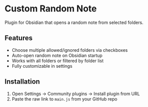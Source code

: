 # Custom Random Note

Plugin for Obsidian that opens a random note from selected folders.

## Features

- Choose multiple allowed/ignored folders via checkboxes
- Auto-open random note on Obsidian startup
- Works with all folders or filtered by folder list
- Fully customizable in settings

## Installation

1. Open Settings → Community plugins → Install plugin from URL
2. Paste the raw link to `main.js` from your GitHub repo

